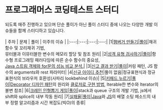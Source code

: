 # 프로그래머스 코딩테스트 스터디
되도록 매주 진행하고 있으며
단순 풀이가 아닌 풀이 스터디 중에 나오는 다양한 개발 이슈들을 함께 스터디하고 있습니다.
<br><br>
| 주차 | 문제 | 풀이 | 이주의 이슈 |
|:---:|:---:|:---:|:---:|
|1|[햄버거 만들기](https://school.programmers.co.kr/learn/courses/30/lessons/133502)|[풀이](https://github.com/BardsTale/cote/blob/main/1_week/solution.js)|재귀함수 및 꼬리재귀 기법,<br>뮤터블과 이뮤터블한 변수의 메모리 할당 및 참조 원리|
|2|[성격 유형 검사하기](https://school.programmers.co.kr/learn/courses/30/lessons/118666)|[풀이](https://github.com/BardsTale/cote/blob/main/2_week/solution.js)|함수형 프로그래밍 패러다임에 따른 순수 함수의 중요성,<br>[Java 스트림 객체와 for문의 성능 비교 분석.](https://sigridjin.medium.com/java-stream-api%EB%8A%94-%EC%99%9C-for-loop%EB%B3%B4%EB%8B%A4-%EB%8A%90%EB%A6%B4%EA%B9%8C-50dec4b9974b)|
|3|[신고 결과 받기](https://school.programmers.co.kr/learn/courses/30/lessons/92334)|[풀이](https://github.com/BardsTale/cote/blob/main/3_week/solution.js)|커링 패턴, JS 함수의 arguments와 rest 파라미터|
|4|[신규 아이디 추천](https://school.programmers.co.kr/learn/courses/30/lessons/72410)|풀이 없음|정규표현식과 정규표현식의 브라우저 호환성(사파리 lookbehind 이슈)|
|5|[키패드 누르기](https://school.programmers.co.kr/learn/courses/30/lessons/67256)|[풀이](https://github.com/BardsTale/cote/blob/main/5_week/solution.js)|[Decorator 디자인 패턴](https://jeonghwan-kim.github.io/javascript-decorator-pattern/)의 원리와 [클로저로 구현 방법](https://github.com/BardsTale/cote/blob/main/5_week/decoratorClosure.js), Iterable한 변수와 Iterator의 불변 참조|
|6|[크레인 인형뽑기 게임](https://school.programmers.co.kr/learn/courses/30/lessons/64061)|[풀이](https://github.com/BardsTale/cote/blob/main/6_week/solution.js)|stack과 queue 구조의 개발 기법, js에서 shift와 splice의 내부 작동 원리|
|7|[실패율](https://school.programmers.co.kr/learn/courses/30/lessons/42889)|[풀이](https://github.com/BardsTale/cote/blob/main/6_week/solution.js)|[Java](https://sabarada.tistory.com/138)와 [JS](https://woong-jae.com/javascript/220412-sort-implementation)의 배열 소팅 메소드의 내부 정렬 알고리즘과 시간 복잡도(빅O)의 종류|

